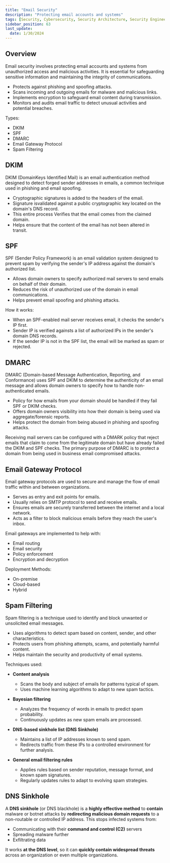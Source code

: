 ```yaml
---
title: "Email Security"
description: "Protecting email accounts and systems"
tags: [Security, Cybersecurity, Security Architecture, Security Engineering]
sidebar_position: 63
last_update:
  date: 1/30/2024
---
```




## Overview

Email security involves protecting email accounts and systems from unauthorized access and malicious activities. It is essential for safeguarding sensitive information and maintaining the integrity of communications.

- Protects against phishing and spoofing attacks.
- Scans incoming and outgoing emails for malware and malicious links.
- Implements encryption to safeguard email content during transmission.
- Monitors and audits email traffic to detect unusual activities and potential breaches.

Types:

- DKIM
- SPF 
- DMARC 
- Email Gateway Protocol 
- Spam Filtering

## DKIM 

DKIM (DomainKeys Identified Mail) is an email authentication method designed to detect forged sender addresses in emails, a common technique used in phishing and email spoofing.

- Cryptographic signatures is added to the headers of the email.
- Signature isvalidated against a public cryptographic key located on the domain's DNS record.
- This entire process Verifies that the email comes from the claimed domain.
- Helps ensure that the content of the email has not been altered in transit.

## SPF 

SPF (Sender Policy Framework) is an email validation system designed to prevent spam by verifying the sender's IP address against the domain's authorized list.

- Allows domain owners to specify authorized mail servers to send emails on behalf of their domain.
- Reduces the risk of unauthorized use of the domain in email communications.
- Helps prevent email spoofing and phishing attacks.

How it works:

- When an SPF-enabled mail server receives email, it checks the sender's IP first.
- Sender IP is verified againsts a list of authorized IPs in the sender's domain DNS records.
- If the sender IP is not in the SPF list, the email will be marked as spam or rejected. 

## DMARC 

DMARC (Domain-based Message Authentication, Reporting, and Conformance) uses SPF and DKIM to determine the authenticity of an email message and allows domain owners to specify how to handle non-authenticated emails.

- Policy for how emails from your domain should be handled if they fail SPF or DKIM checks.
- Offers domain owners visibility into how their domain is being used via aggregate/forensic reports.
- Helps protect the domain from being abused in phishing and spoofing attacks.

Receiving mail servers can be configured with a DMARK policy that reject emails that claim to come from the legitimate domain but have already failed the DKIM and SPF checks. The primary purpose of DMARC is to protect a domain from being used in business email compromised attacks.

## Email Gateway Protocol

Email gateway protocols are used to secure and manage the flow of email traffic within and between organizations.

- Serves as entry and exit points for emails.
- Usually relies on SMTP protocol to send and receive emails.
- Ensures emails are securely transferred between the internet and a local network.
- Acts as a filter to block malicious emails before they reach the user's inbox.

Email gateways are implemented to help with:

- Email routing
- Email security 
- Policy enforcement 
- Encryption and decryption 

Deployment Methods:

- On-premise 
- Cloud-based 
- Hybrid

## Spam Filtering

Spam filtering is a technique used to identify and block unwanted or unsolicited email messages.

- Uses algorithms to detect spam based on content, sender, and other characteristics.
- Protects users from phishing attempts, scams, and potentially harmful content.
- Helps maintain the security and productivity of email systems.

Techniques used:

- **Content analysis**
  - Scans the body and subject of emails for patterns typical of spam.
  - Uses machine learning algorithms to adapt to new spam tactics.

- **Bayesian filtering**
  - Analyzes the frequency of words in emails to predict spam probability.
  - Continuously updates as new spam emails are processed.

- **DNS-based sinkhole list (DNS Sinkhole)**
  - Maintains a list of IP addresses known to send spam.
  - Redirects traffic from these IPs to a controlled environment for further analysis.

- **General email filtering rules**
  - Applies rules based on sender reputation, message format, and known spam signatures.
  - Regularly updates rules to adapt to evolving spam strategies.


## DNS Sinkhole

A **DNS sinkhole** (or DNS blackhole) is a **highly effective method** to **contain** malware or botnet attacks by **redirecting malicious domain requests** to a non-routable or controlled IP address. This stops infected systems from:

- Communicating with their **command and control (C2)** servers
- Spreading malware further
- Exfiltrating data

It works **at the DNS level**, so it can **quickly contain widespread threats** across an organization or even multiple organizations.
